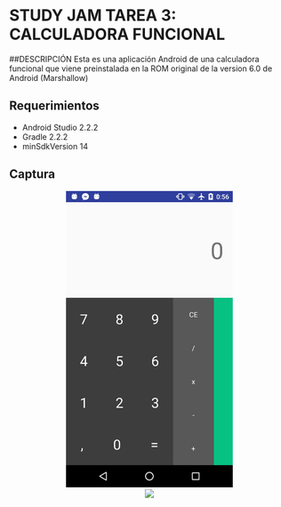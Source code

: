 STUDY JAM TAREA 3: CALCULADORA FUNCIONAL
========================

##DESCRIPCIÓN
Esta es una aplicación Android de una calculadora funcional que viene preinstalada en la ROM
original de la version 6.0 de Android (Marshallow)

Requerimientos
------------

  * Android Studio 2.2.2
  * Gradle 2.2.2
  * minSdkVersion 14

Captura
---------

<div align="center">
    <center>
        <img src="/img/screenshot.jpg" width="300">
    </center>
    <center>
            <img src="/img/screenshot.gif" width="300">
        </center>
</div>
<br><br>
